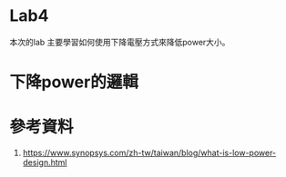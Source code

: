 # Lab4  
本次的lab 主要學習如何使用下降電壓方式來降低power大小。  
# 下降power的邏輯


# 參考資料
1. https://www.synopsys.com/zh-tw/taiwan/blog/what-is-low-power-design.html
